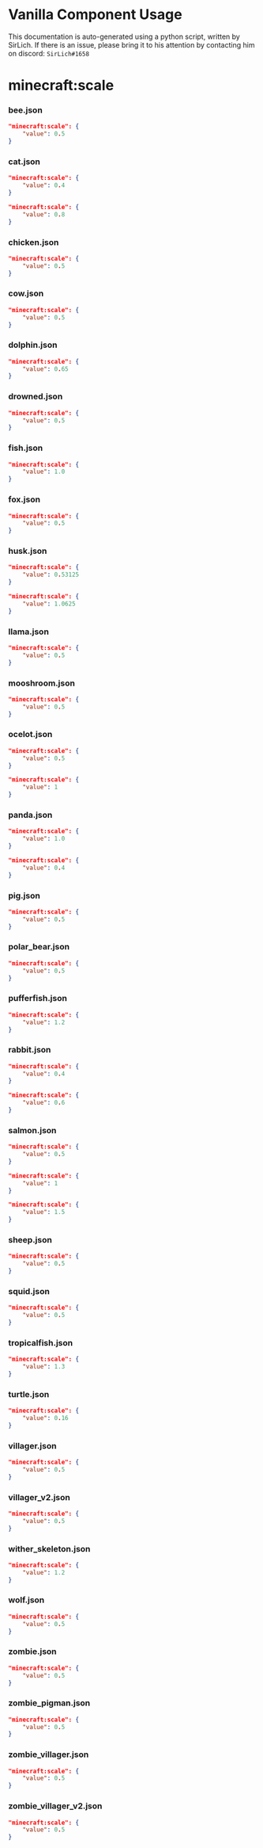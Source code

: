 # Vanilla Component Usage
This documentation is auto-generated using a python script, written by SirLich. If there is an issue, please bring it to his attention by contacting him on discord: `SirLich#1658`

# minecraft:scale
### bee.json
```JSON
"minecraft:scale": {
    "value": 0.5
}
```

### cat.json
```JSON
"minecraft:scale": {
    "value": 0.4
}
```

```JSON
"minecraft:scale": {
    "value": 0.8
}
```

### chicken.json
```JSON
"minecraft:scale": {
    "value": 0.5
}
```

### cow.json
```JSON
"minecraft:scale": {
    "value": 0.5
}
```

### dolphin.json
```JSON
"minecraft:scale": {
    "value": 0.65
}
```

### drowned.json
```JSON
"minecraft:scale": {
    "value": 0.5
}
```

### fish.json
```JSON
"minecraft:scale": {
    "value": 1.0
}
```

### fox.json
```JSON
"minecraft:scale": {
    "value": 0.5
}
```

### husk.json
```JSON
"minecraft:scale": {
    "value": 0.53125
}
```

```JSON
"minecraft:scale": {
    "value": 1.0625
}
```

### llama.json
```JSON
"minecraft:scale": {
    "value": 0.5
}
```

### mooshroom.json
```JSON
"minecraft:scale": {
    "value": 0.5
}
```

### ocelot.json
```JSON
"minecraft:scale": {
    "value": 0.5
}
```

```JSON
"minecraft:scale": {
    "value": 1
}
```

### panda.json
```JSON
"minecraft:scale": {
    "value": 1.0
}
```

```JSON
"minecraft:scale": {
    "value": 0.4
}
```

### pig.json
```JSON
"minecraft:scale": {
    "value": 0.5
}
```

### polar_bear.json
```JSON
"minecraft:scale": {
    "value": 0.5
}
```

### pufferfish.json
```JSON
"minecraft:scale": {
    "value": 1.2
}
```

### rabbit.json
```JSON
"minecraft:scale": {
    "value": 0.4
}
```

```JSON
"minecraft:scale": {
    "value": 0.6
}
```

### salmon.json
```JSON
"minecraft:scale": {
    "value": 0.5
}
```

```JSON
"minecraft:scale": {
    "value": 1
}
```

```JSON
"minecraft:scale": {
    "value": 1.5
}
```

### sheep.json
```JSON
"minecraft:scale": {
    "value": 0.5
}
```

### squid.json
```JSON
"minecraft:scale": {
    "value": 0.5
}
```

### tropicalfish.json
```JSON
"minecraft:scale": {
    "value": 1.3
}
```

### turtle.json
```JSON
"minecraft:scale": {
    "value": 0.16
}
```

### villager.json
```JSON
"minecraft:scale": {
    "value": 0.5
}
```

### villager_v2.json
```JSON
"minecraft:scale": {
    "value": 0.5
}
```

### wither_skeleton.json
```JSON
"minecraft:scale": {
    "value": 1.2
}
```

### wolf.json
```JSON
"minecraft:scale": {
    "value": 0.5
}
```

### zombie.json
```JSON
"minecraft:scale": {
    "value": 0.5
}
```

### zombie_pigman.json
```JSON
"minecraft:scale": {
    "value": 0.5
}
```

### zombie_villager.json
```JSON
"minecraft:scale": {
    "value": 0.5
}
```

### zombie_villager_v2.json
```JSON
"minecraft:scale": {
    "value": 0.5
}
```

